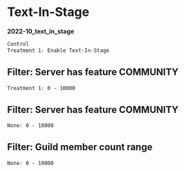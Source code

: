 # Text-In-Stage

**2022-10_text_in_stage**

```css
Control
Treatment 1: Enable Text-In-Stage
```

## Filter: Server has feature COMMUNITY
```css
Treatment 1: 0 - 10000
```
## Filter: Server has feature COMMUNITY
```css
None: 0 - 10000
```
## Filter: Guild member count range
```css
None: 0 - 10000
```

